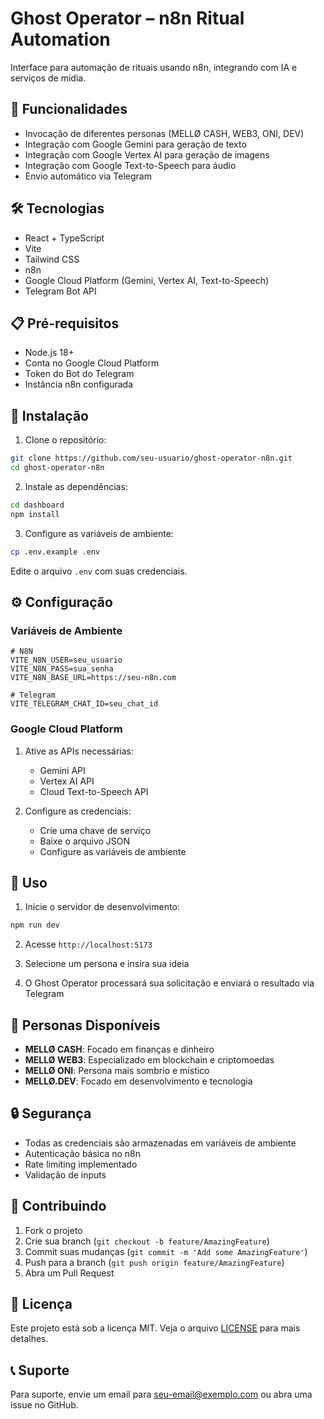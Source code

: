 # Ghost Operator – n8n Ritual Automation

Interface para automação de rituais usando n8n, integrando com IA e serviços de mídia.

## 🚀 Funcionalidades

- Invocação de diferentes personas (MELLØ CASH, WEB3, ONI, DEV)
- Integração com Google Gemini para geração de texto
- Integração com Google Vertex AI para geração de imagens
- Integração com Google Text-to-Speech para áudio
- Envio automático via Telegram

## 🛠️ Tecnologias

- React + TypeScript
- Vite
- Tailwind CSS
- n8n
- Google Cloud Platform (Gemini, Vertex AI, Text-to-Speech)
- Telegram Bot API

## 📋 Pré-requisitos

- Node.js 18+
- Conta no Google Cloud Platform
- Token do Bot do Telegram
- Instância n8n configurada

## 🔧 Instalação

1. Clone o repositório:
```bash
git clone https://github.com/seu-usuario/ghost-operator-n8n.git
cd ghost-operator-n8n
```

2. Instale as dependências:
```bash
cd dashboard
npm install
```

3. Configure as variáveis de ambiente:
```bash
cp .env.example .env
```

Edite o arquivo `.env` com suas credenciais.

## ⚙️ Configuração

### Variáveis de Ambiente

```env
# N8N
VITE_N8N_USER=seu_usuario
VITE_N8N_PASS=sua_senha
VITE_N8N_BASE_URL=https://seu-n8n.com

# Telegram
VITE_TELEGRAM_CHAT_ID=seu_chat_id
```

### Google Cloud Platform

1. Ative as APIs necessárias:
   - Gemini API
   - Vertex AI API
   - Cloud Text-to-Speech API

2. Configure as credenciais:
   - Crie uma chave de serviço
   - Baixe o arquivo JSON
   - Configure as variáveis de ambiente

## 🚀 Uso

1. Inicie o servidor de desenvolvimento:
```bash
npm run dev
```

2. Acesse `http://localhost:5173`

3. Selecione um persona e insira sua ideia

4. O Ghost Operator processará sua solicitação e enviará o resultado via Telegram

## 📝 Personas Disponíveis

- **MELLØ CASH**: Focado em finanças e dinheiro
- **MELLØ WEB3**: Especializado em blockchain e criptomoedas
- **MELLØ ONI**: Persona mais sombrio e místico
- **MELLØ.DEV**: Focado em desenvolvimento e tecnologia

## 🔒 Segurança

- Todas as credenciais são armazenadas em variáveis de ambiente
- Autenticação básica no n8n
- Rate limiting implementado
- Validação de inputs

## 🤝 Contribuindo

1. Fork o projeto
2. Crie sua branch (`git checkout -b feature/AmazingFeature`)
3. Commit suas mudanças (`git commit -m 'Add some AmazingFeature'`)
4. Push para a branch (`git push origin feature/AmazingFeature`)
5. Abra um Pull Request

## 📄 Licença

Este projeto está sob a licença MIT. Veja o arquivo [LICENSE](LICENSE) para mais detalhes.

## 📞 Suporte

Para suporte, envie um email para seu-email@exemplo.com ou abra uma issue no GitHub.
